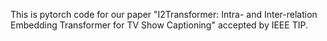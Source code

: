 This is pytorch code for our paper "I2Transformer: Intra- and Inter-relation Embedding Transformer for TV Show Captioning" accepted by IEEE TIP.
